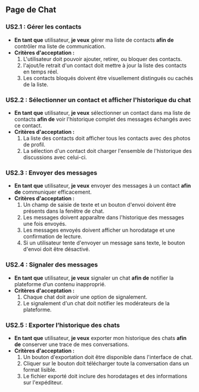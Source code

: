 ## Page de Chat

### US2.1 : Gérer les contacts

- **En tant que** utilisateur, **je veux** gérer ma liste de contacts **afin de** contrôler ma liste de communication.
- **Critères d'acceptation :**
  1. L'utilisateur doit pouvoir ajouter, retirer, ou bloquer des contacts.
  2. l'ajout/le retrait d'un contact doit mettre à jour la liste des contacts en temps réel.
  3. Les contacts bloqués doivent être visuellement distingués ou cachés de la liste.

### US2.2 : Sélectionner un contact et afficher l'historique du chat

- **En tant que** utilisateur, **je veux** sélectionner un contact dans ma liste de contacts **afin de** voir l'historique complet des messages échangés avec ce contact.
- **Critères d'acceptation :**
  1. La liste des contacts doit afficher tous les contacts avec des photos de profil.
  2. La sélection d'un contact doit charger l'ensemble de l'historique des discussions avec celui-ci.

### US2.3 : Envoyer des messages

- **En tant que** utilisateur, **je veux** envoyer des messages à un contact **afin de** communiquer efficacement.
- **Critères d'acceptation :**
  1. Un champ de saisie de texte et un bouton d'envoi doivent être présents dans la fenêtre de chat.
  2. Les messages doivent apparaître dans l'historique des messages une fois envoyés.
  3. Les messages envoyés doivent afficher un horodatage et une confirmation de lecture.
  4. Si un utilisateur tente d'envoyer un message sans texte, le bouton d'envoi doit être désactivé.

### US2.4 : Signaler des messages

- **En tant que** utilisateur, **je veux** signaler un chat **afin de** notifier la plateforme d’un contenu inapproprié.
- **Critères d'acceptation :**
  1. Chaque chat doit avoir une option de signalement.
  2. Le signalement d'un chat doit notifier les modérateurs de la plateforme.

### US2.5 : Exporter l’historique des chats

- **En tant que** utilisateur, **je veux** exporter mon historique des chats **afin de** conserver une trace de mes conversations.
- **Critères d'acceptation :**
  1. Un bouton d'exportation doit être disponible dans l'interface de chat.
  2. Cliquer sur le bouton doit télécharger toute la conversation dans un format lisible.
  3. Le fichier exporté doit inclure des horodatages et des informations sur l'expéditeur.
